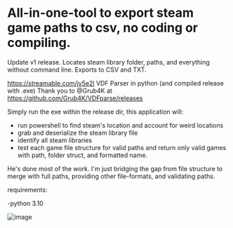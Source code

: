 # All-in-one-tool to export steam game paths to csv, no coding or compiling. 
 
 Update v1 release. Locates steam library folder, paths, and everything without command line. Exports to CSV and TXT.
 

https://streamable.com/jv5e2l
VDF Parser in python (and compiled release with .exe) 
Thank you to @Grub4K at https://github.com/Grub4K/VDFparse/releases

Simply run the exe within the release dir, this application will:
- run powershell to find steam's location and account for weird locations
- grab and deserialize the steam library file
- identify all steam libraries 
- test each game file structure for valid paths and return only valid games with path, folder struct, and formatted name. 

He's done most of the work. I'm just bridging the gap from file structure to merge with full paths, providing other file-formats, and validating paths. 

 requirements:

-python 3.10 

 ![image](https://user-images.githubusercontent.com/98753696/212842672-507bab4e-ddc5-46dd-824a-f17cee1f71ca.png)


